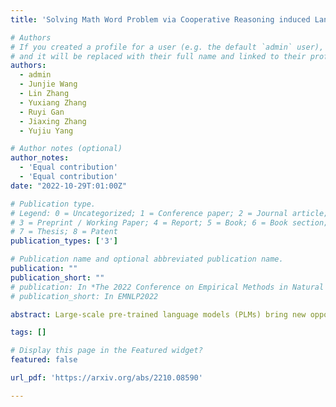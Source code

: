```yaml
---
title: 'Solving Math Word Problem via Cooperative Reasoning induced Language Models'

# Authors
# If you created a profile for a user (e.g. the default `admin` user), write the username (folder name) here
# and it will be replaced with their full name and linked to their profile.
authors:
  - admin
  - Junjie Wang
  - Lin Zhang
  - Yuxiang Zhang
  - Ruyi Gan
  - Jiaxing Zhang
  - Yujiu Yang

# Author notes (optional)
author_notes:
  - 'Equal contribution'
  - 'Equal contribution'
date: "2022-10-29T:01:00Z"

# Publication type.
# Legend: 0 = Uncategorized; 1 = Conference paper; 2 = Journal article;
# 3 = Preprint / Working Paper; 4 = Report; 5 = Book; 6 = Book section;
# 7 = Thesis; 8 = Patent
publication_types: ['3']

# Publication name and optional abbreviated publication name.
publication: ""
publication_short: ""
# publication: In *The 2022 Conference on Empirical Methods in Natural Language Processing*
# publication_short: In EMNLP2022

abstract: Large-scale pre-trained language models (PLMs) bring new opportunities to challenge problems, especially those that need high-level intelligence, such as the math word problem (MWPs). However, directly applying existing PLMs to MWPs can fail as the generation process lacks sufficient supervision and thus lacks fast adaptivity as humans. We notice that human reasoning has a dual reasoning framework that consists of an immediate reaction system (system 1) and a delicate reasoning system (system 2), where the entire reasoning is determined by their interaction. This inspires us to develop a cooperative reasoning-induced PLM for solving MWPs, called Cooperative Reasoning (CoRe), resulting in a human-like reasoning architecture with system 1 as the generator and system 2 as the verifier. In our approach, the generator is responsible for generating reasoning paths, and the verifiers are used to supervise the evaluation in order to obtain reliable feedback for the generator. We evaluate our CoRe framework on several mathematical reasoning datasets and achieve decent improvement over state-of-the-art methods, up to 9.8% increase over best baselines.

tags: []

# Display this page in the Featured widget?
featured: false

url_pdf: 'https://arxiv.org/abs/2210.08590'

---
```

